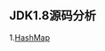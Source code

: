 ## JDK1.8源码分析   
1.[HashMap](https://github.com/chenxingxing6/java8/blob/master/src/main/java/java/util/HashMap.java)